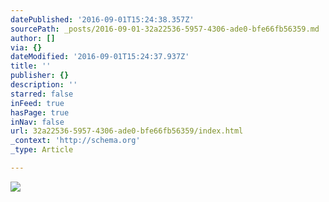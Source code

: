 ```yaml
---
datePublished: '2016-09-01T15:24:38.357Z'
sourcePath: _posts/2016-09-01-32a22536-5957-4306-ade0-bfe66fb56359.md
author: []
via: {}
dateModified: '2016-09-01T15:24:37.937Z'
title: ''
publisher: {}
description: ''
starred: false
inFeed: true
hasPage: true
inNav: false
url: 32a22536-5957-4306-ade0-bfe66fb56359/index.html
_context: 'http://schema.org'
_type: Article

---
```

![](https://the-grid-user-content.s3-us-west-2.amazonaws.com/ebd4c88e-c478-4dc5-97a4-2bcf3bc553e0.jpg)